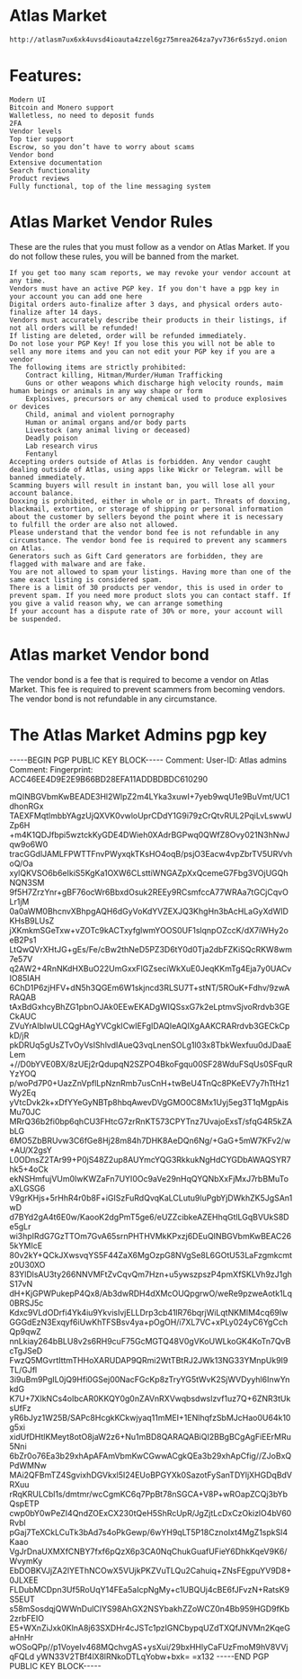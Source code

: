 # Atlas Market
```sh
http://atlasm7ux6xk4uvsd4ioauta4zzel6gz75mrea264za7yv736r6s5zyd.onion
```
# Features:

    Modern UI
    Bitcoin and Monero support
    Walletless, no need to deposit funds
    2FA
    Vendor levels
    Top tier support
    Escrow, so you don’t have to worry about scams
    Vendor bond
    Extensive documentation
    Search functionality
    Product reviews
    Fully functional, top of the line messaging system

# Atlas Market Vendor Rules
 These are the rules that you must follow as a vendor on Atlas Market. If you do not follow these rules, you will be banned from the market.

    If you get too many scam reports, we may revoke your vendor account at any time.
    Vendors must have an active PGP key. If you don't have a pgp key in your account you can add one here
    Digital orders auto-finalize after 3 days, and physical orders auto-finalize after 14 days.
    Vendors must accurately describe their products in their listings, if not all orders will be refunded!
    If listing are deleted, order will be refunded immediately.
    Do not lose your PGP Key! If you lose this you will not be able to sell any more items and you can not edit your PGP key if you are a vendor
    The following items are strictly prohibited:
        Contract killing, Hitman/Murder/Human Trafficking
        Guns or other weapons which discharge high velocity rounds, maim human beings or animals in any way shape or form
        Explosives, precursors or any chemical used to produce explosives or devices
        Child, animal and violent pornography
        Human or animal organs and/or body parts
        Livestock (any animal living or deceased)
        Deadly poison
        Lab research virus
        Fentanyl
    Accepting orders outside of Atlas is forbidden. Any vendor caught dealing outside of Atlas, using apps like Wickr or Telegram. will be banned immediately.
    Scamming buyers will result in instant ban, you will lose all your account balance.
    Doxxing is prohibited, either in whole or in part. Threats of doxxing, blackmail, extortion, or storage of shipping or personal information about the customer by sellers beyond the point where it is necessary to fulfill the order are also not allowed.
    Please understand that the vendor bond fee is not refundable in any circumstance. The vendor bond fee is required to prevent any scammers on Atlas.
    Generators such as Gift Card generators are forbidden, they are flagged with malware and are fake.
    You are not allowed to spam your listings. Having more than one of the same exact listing is considered spam.
    There is a limit of 30 products per vendor, this is used in order to prevent spam. If you need more product slots you can contact staff. If you give a valid reason why, we can arrange something
    If your account has a dispute rate of 30% or more, your account will be suspended.


# Atlas market Vendor bond

The vendor bond is a fee that is required to become a vendor on Atlas Market. This fee is required to prevent scammers from becoming vendors. The vendor bond is not refundable in any circumstance.

# The Atlas Market Admins pgp key

-----BEGIN PGP PUBLIC KEY BLOCK-----
Comment: User-ID:	Atlas admins
Comment: Fingerprint:	ACC46EE4D9E2E9B66BD28EFA11ADDBDBDC610290

mQINBGVbmKwBEADE3Hl2WlpZ2m4LYka3xuwI+7yeb9wqU1e9BuVmt/UC1dhonRGx
TAEXFMqtlmbbYAgzUjQXVK0vwloUprCDdY1G9i79zCrQtvRUL2PqiLvLswwUZp6H
+m4K1QDJfbpi5wztckKyGDE4DWieh0XAdrBGPwq0QWfZ8Ovy021N3hNwJqw9o6W0
tracGGdlJAMLFPWTTFnvPWyxqkTKsHO4oqB/psjO3Eacw4vpZbrTV5URVvhoQ/Oa
xylQKVSO6b6eIkiS5KgKa1OXW6CLsttiWNGAZpXxQcemeG7Fbg3VOjUGQhNQN3SM
9f5H7ZrzYnr+gBF76ocWr6BbxdOsuk2REEy9RCsmfccA77WRAa7tGCjCqvOLr1jM
0a0aWM0BhcnvXBhpgAQH6dGyVoKdYVZEXJQ3KhgHn3bAcHLaGyXdWIDKHsB9LUsZ
jXKmkmSGeTxw+vZOTc9kACTxyfglwmYOOS0UF1slqnpOZccK/dX7iWHy2oeB2Ps1
LtQwQVrXHtJG+gEs/Fe/cBw2thNeD5PZ3D6tY0d0Tja2dbFZKiSQcRKW8wm7e57V
q2AW2+4RnNKdHXBuO22UmGxxFlGZseciWkXuE0JeqKKmTg4Eja7y0UACvIO85IAH
6ChD1P6zjHFV+dN5h3QGEm6W1skjncd3RLSU7T+stNT/5ROuK+Fdhv/9zwARAQAB
tAxBdGxhcyBhZG1pbnOJAk0EEwEKADgWIQSsxG7k2eLptmvSjvoRrdvb3GECkAUC
ZVuYrAIbIwULCQgHAgYVCgkICwIEFgIDAQIeAQIXgAAKCRARrdvb3GECkCpkD/jR
pkDRUq5gUsZTvOyVsIShlvdIAueQ3vqLnenSOLg1l03x8TbkWexfuu0dJDaaELem
+//D0bYVE0BX/8zUEj2rQdupqN2SZPO4BkoFgqu00SF28WduFSqUs0SFquRYzYOQ
p/woPd7P0+UazZnVpflLpNznRmb7usCnH+twBeU4TnQc8PKeEV7y7hTtHz1Wy2Eq
yVtcDvk2k+xDfYYeGyNBTp8hbqAwevDVgGMO0C8Mx1Uyj5eg3T1qMgpAisMu70JC
MRrQ36b2fi0bp6qhCU3FHtcG7zrRnKT573CPYTnz7UvajoExsT/sfqG4R5kZAbLG
6MO5ZbBRUvw3C6fGe8Hj28m84h7DHK8AeDQn6Ng/+GaG+5mW7KFv2/w+AU/X2gsY
L0ODnsZ2TAr99+P0jS48Z2up8AUYmcYQG3RkkukNgHdCYGDbAWAQSYR7hk5+4oCk
ekNSHmfujVUm0IwKWZaFn7UYI0Oc9aVe29nHqQYQNbXxFjMxJ7rbBMuToaXLGSG6
V9grKHjs+5rHhR4r0b8F+iGISzFuRdQvqKaLCLutu9luPgbYjDWkhZK5JgSAn1wD
d7BYd2gA4t6E0w/KaooK2dgPmT5ge6/eUZZcibkeAZEHhqGtlLGqBVUkS8De5gLr
wi3hpIRdG7GzTTOm7GvA65srnPHTHVMkKPxzj6DEuQINBGVbmKwBEAC265kYMIcE
80v2kY+QCkJXwsvqYS5F44ZaX6MgOzpG8NVgSe8L6GOtU53LaFzgmkcmtz0U30XO
83YlDlsAU3ty266NNVMFtZvCqvQm7Hzn+u5ywszpszP4pmXfSKLVh9zJ1ghS17vN
dH+KjGPWPukepP4Qx8/Ab3dwRDH4dXMcOUQpgrwO/weRe9pzweAotk1Lq0BRSJ5c
Kdxc9VLdODrfi4Yk4iu9YkvisIvjELLDrp3cb41lR76bqrjWiLqtNKMlM4cq69Iw
GGGdEzN3Exqyf6iUwKhTFSBsv4ya+pOgOH/i7XL7VC+xPLy024yC6YgCchQp9qwZ
nnLkiay264bBLU8v2s6RH9cuF75GcMGTQ48V0gVKoUWLkoGK4KoTn7QvBcTgJSeD
FwzQ5MGvrtIttmTHHoXARUDAP9QRmi2WtTBtRJ2JWk13NG33YMnpUk9I9TL/GJfl
3i9uBm9PgIL0jQ9Hfi0GSej00NacFGcKp8zTryYG5tWvK2SjWVDyyhl6InwYnkdG
K7U+7XIkNCs4oIbcAR0KKQY0g0nZAVnRXVwqbsdwslzvf1uz7Q+6ZNR3tUksUfFz
yR6bJyz1W25B/SAPc8HcgkKCkwjyaq11mMEI+1ENlhqfzSbMJcHao0U64k10g5xi
xidUfDHtlKMeyt8otO8jaW2z6+Nu1mBD8QARAQABiQI2BBgBCgAgFiEErMRu5Nni
6bZr0o76Ea3b29xhApAFAmVbmKwCGwwACgkQEa3b29xhApCfig//ZJoBxQPdWMNw
MAi2QFBmTZ4SgvixhDGVkxl5I24EUoBPGYXk0SazotFySanTDYljXHGDqBdVRXuu
rRqKRULCbl1s/dmtmr/wcCgmKC6q7PpBt78nSGCA+V8P+wROapZCQj3bYbQspETP
cwp0bY0wPeZI4QndZOExCX230tQeH5ShRcUpR/JgZjtLcDxCzOkizlO4bV60Rvbl
pGaj7TeXCkLCuTk3bAd7s4oPkGewp/6wYH9qLT5P18CznoIxt4MgZ1spkSl4Kaao
VgJrDnaUXMXfCNBY7fxf6pQzX6p3CA0NqChukGuafUFieY6DhkKqeV9K6/WvymKy
EbDOBKVJjZA2lYEThNCOwX5VUjkPKZVuTLQu2Cahuiq+ZNsFEgpuYV9D8+0JLXEE
FLDubMCDpn3Uf5RoUqY14FEa5aIcpNgMy+c1UBQUj4cBE6fJFvzN+RatsK9S5EUT
s58mSosdqjQWWnDulCIYS98AhGX2NSYbakhZZoWCZ0n4Bb959HGD9fKb2zrbFEIO
E5+WXnZiJxk0KlnA8j63SXDHr4cJSTc1pzIGNCbypqUZdTXQfJNVMn2KqeGaHnHr
wOSoQPp//p1VoyeIv468MQchvgAS+ysXui/29bxHHlyCaFUzFmoM9hV8VVjqFQLd
yWN33V2TBf4lX8lRNkoDTLqYobw+bxk=
=x132
-----END PGP PUBLIC KEY BLOCK-----
